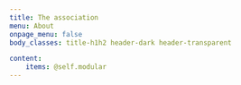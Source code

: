 ```yaml
---
title: The association
menu: About
onpage_menu: false
body_classes: title-h1h2 header-dark header-transparent

content:
    items: @self.modular
---
```



